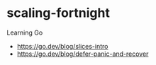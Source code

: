# scaling-fortnight
Learning Go

- https://go.dev/blog/slices-intro 
- https://go.dev/blog/defer-panic-and-recover 
